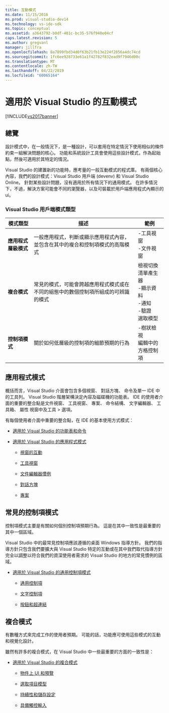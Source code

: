 ```yaml
---
title: 互動模式
ms.date: 11/15/2016
ms.prod: visual-studio-dev14
ms.technology: vs-ide-sdk
ms.topic: conceptual
ms.assetid: a3643792-b0df-481c-bc35-576f948e04cf
caps.latest.revision: 5
ms.author: gregvanl
manager: jillfra
ms.openlocfilehash: 8a7899fbd34d0f63b21fb13e224f2856a4dc74cd
ms.sourcegitcommit: 1fc6ee928733e61a1f42782f832ead9f7946d00c
ms.translationtype: MT
ms.contentlocale: zh-TW
ms.lasthandoff: 04/22/2019
ms.locfileid: "60065164"
---
```

# <a name="interaction-patterns-for-visual-studio"></a>適用於 Visual Studio 的互動模式
[!INCLUDE[vs2017banner](../../includes/vs2017banner.md)]

## <a name="overview"></a>總覽
 設計模式中，在一般情況下，是一種設計，可以套用在特定情況下使用相似的條件約束一組解決問題的核心。 功能和系統設計工具會使用這些設計模式，作為起始點，然後可適用於其特定的情況。

 Visual Studio 的建置新的功能時，應考量的一般互動模式的程式庫。 有兩個核心內容，我們的設計模式：Visual Studio 用戶端 (devenv) 和 Visual Studio Online。 針對某些設計問題，沒有適用於所有情況下的通用模式。 在許多情況下，不過，解決方案可能會不同的瀏覽器，以及可裝載於用戶端應用程式內顯示的 ui。

### <a name="visual-studio-client-pattern-types"></a>Visual Studio 用戶端模式類型

|模式類型|描述|範例|
|------------------|-----------------|--------------|
|**應用程式層級模式**|一般應用程式，判斷或顯示應用程式內容，並包含在其中的複合和控制項模式的高階模式|-工具視窗<br />-文件視窗|
|**複合模式**|常見的模式，可能會跨越應用程式模式或在不同的組態中的數個控制項所組成的可辨識的模式|檢視切換<br />清單產生器<br />-顯示資料<br />-通知<br />-驗證<br />選取模型|
|**控制項模式**|關於如何低層級的控制項的細節預期的行為|-樹狀檢視<br />編輯中的方格控制項|

## <a name="application-patterns"></a>應用程式模式
 概括而言，Visual Studio 介面會包含多個視窗、 對話方塊、 命令及單一 IDE 中的工具列。 Visual Studio 階層架構決定內容及磁碟機的功能表。 IDE 的使用者介面的重要的整合點是文件視窗、 工具視窗、 專案、 命令結構、 文字編輯器、 工具箱、 屬性 視窗中及工具 > 選項。

 有每個使用者介面中重要的整合點，在 IDE 的基本使用方式模式：

- [適用於 Visual Studio 的功能表和命令](../../extensibility/ux-guidelines/menus-and-commands-for-visual-studio.md)

- [適用於 Visual Studio 的應用程式模式](../../extensibility/ux-guidelines/application-patterns-for-visual-studio.md)

    - [視窗的互動](../../extensibility/ux-guidelines/application-patterns-for-visual-studio.md#BKMK_WindowInteractions)

    - [工具視窗](../../extensibility/ux-guidelines/application-patterns-for-visual-studio.md#BKMK_ToolWindows)

    - [文件編輯器慣例](../../extensibility/ux-guidelines/application-patterns-for-visual-studio.md#BKMK_DocumentEditorConventions)

    - [對話方塊](../../extensibility/ux-guidelines/application-patterns-for-visual-studio.md#BKMK_Dialogs)

    - [專案](../../extensibility/ux-guidelines/application-patterns-for-visual-studio.md#BKMK_Projects)

## <a name="common-control-patterns"></a>常見的控制項模式
 控制項模式主要是有關如何個別控制項預期行為。 這是在其中一致性是最重要的其中一個區域。

 Visual Studio 中的最常見控制項應該遵循的桌面 Windows 指導方針。 我們的指導方針只包含我們要擴大與 Visual Studio 特定的互動或在其中我們取代指導方針完全以調整以符合我們的資深使用者需求的 Visual Studio 的地方的常見慣例的區域。

- [適用於 Visual Studio 的通用控制項模式](../../extensibility/ux-guidelines/common-control-patterns-for-visual-studio.md)

    - [通用控制項](../../extensibility/ux-guidelines/common-control-patterns-for-visual-studio.md#BKMK_CommonControls)

    - [文字控制項](../../extensibility/ux-guidelines/common-control-patterns-for-visual-studio.md#BKMK_TextControls)

    - [按鈕和超連結](../../extensibility/ux-guidelines/common-control-patterns-for-visual-studio.md#BKMK_ButtonsAndHyperlinks)

## <a name="composite-patterns"></a>複合模式
 有數種方式來完成工作的使用者預期。 可能的話，功能應可使用這些模式的互動和視覺化設計。

 雖然有許多的複合模式，在 Visual Studio 中一些最重要的方面的一致性是：

- [適用於 Visual Studio 的複合模式](../../extensibility/ux-guidelines/composite-patterns-for-visual-studio.md)

    - [物件上 UI 和預覽](../../extensibility/ux-guidelines/composite-patterns-for-visual-studio.md#BKMK_OnObjectUI)

    - [選取項目模型](../../extensibility/ux-guidelines/composite-patterns-for-visual-studio.md#BKMK_SelectionModels)

    - [持續性和儲存設定](../../extensibility/ux-guidelines/composite-patterns-for-visual-studio.md#BKMK_PersistenceAndSavingSettings)

    - [具備觸控輸入](../../extensibility/ux-guidelines/composite-patterns-for-visual-studio.md#BKMK_TouchInput)
